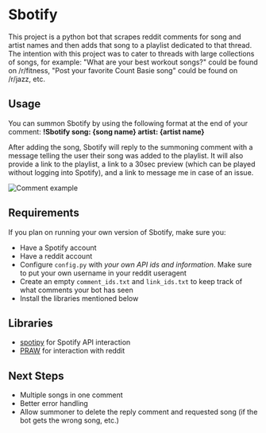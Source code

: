 # Sbotify

This project is a python bot that scrapes reddit comments for song and artist names and then adds that song to a playlist dedicated to that thread. The intention with this project was to cater to threads with large collections of songs, for example: "What are your best workout songs?" could be found on /r/fitness, "Post your favorite Count Basie song" could be found on /r/jazz, etc. 

## Usage 
You can summon Sbotify by using the following format at the end of your comment: **!Sbotify song: {song name} artist: {artist name}**

After adding the song, Sbotify will reply to the summoning comment with a message telling the user their song was added to the playlist. It will also provide a link to the playlist, a link to a 30sec preview (which can be played without logging into Spotify), and a link to message me in case of an issue.

![Comment example](https://imgur.com/ZZW5SgP)

## Requirements

If you plan on running your own version of Sbotify, make sure you:
* Have a Spotify account
* Have a reddit account
* Configure ```config.py``` with *your own API ids and information*. Make sure to put your own username in your reddit useragent
* Create an empty ```comment_ids.txt``` and ```link_ids.txt``` to keep track of what comments your bot has seen
* Install the libraries mentioned below

## Libraries

* [spotipy](https://github.com/plamere/spotipy) for Spotify API interaction
* [PRAW](https://github.com/praw-dev/praw) for interaction with reddit

## Next Steps
* Multiple songs in one comment
* Better error handling
* Allow summoner to delete the reply comment and requested song (if the bot gets the wrong song, etc.)

